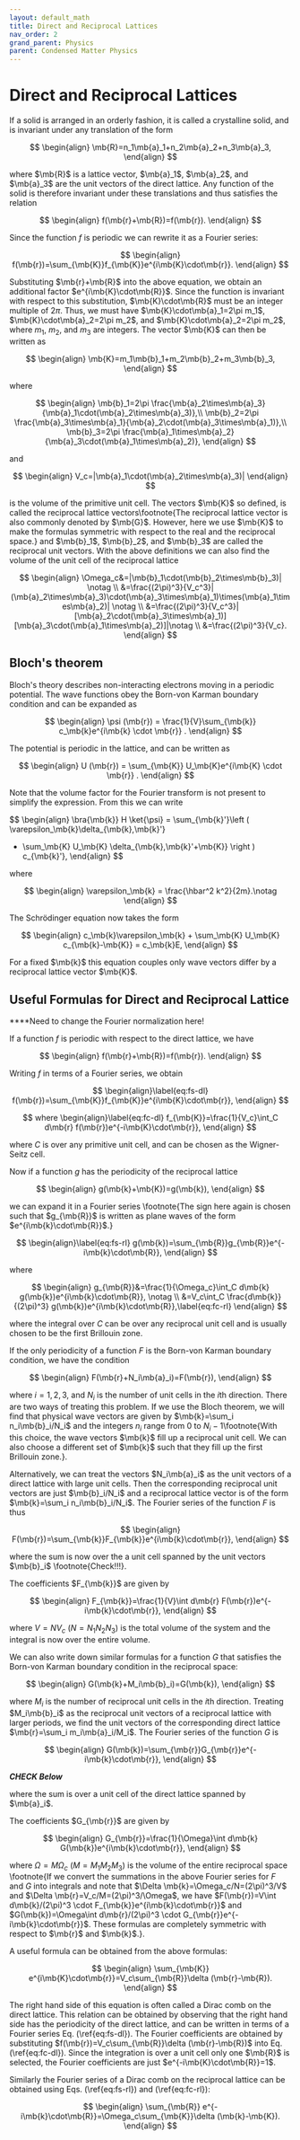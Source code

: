 ```yaml
---
layout: default_math
title: Direct and Reciprocal Lattices
nav_order: 2
grand_parent: Physics
parent: Condensed Matter Physics
---
```


# Direct and Reciprocal Lattices

If a solid is arranged in an orderly fashion, it is called a crystalline solid, and is invariant under any translation of the form

$$
\begin{align}
\mb{R}=n_1\mb{a}_1+n_2\mb{a}_2+n_3\mb{a}_3,
\end{align}
$$

where $\mb{R}$ is a lattice vector, $\mb{a}_1$, $\mb{a}_2$, and $\mb{a}_3$ are
the unit vectors of the direct lattice. Any function of the solid is therefore
invariant under these translations and thus satisfies the relation

$$
\begin{align}
f(\mb{r}+\mb{R})=f(\mb{r}).
\end{align}
$$

Since the function $f$ is periodic we can rewrite it as a Fourier series:

$$
\begin{align}
f(\mb{r})=\sum_{\mb{K}}f_{\mb{K}}e^{i\mb{K}\cdot\mb{r}}.
\end{align}
$$

Substituting $\mb{r}+\mb{R}$ into the above equation, we obtain an additional
factor $e^{i\mb{K}\cdot\mb{R}}$. Since the function is invariant with respect to this substitution, $\mb{K}\cdot\mb{R}$ must be an integer multiple of $2\pi$. Thus, we must have $\mb{K}\cdot\mb{a}_1=2\pi m_1$, $\mb{K}\cdot\mb{a}_2=2\pi m_2$, and $\mb{K}\cdot\mb{a}_2=2\pi m_2$, where $m_1$, $m_2$, and $m_3$ are integers. The vector $\mb{K}$ can then be written as

$$
\begin{align}
\mb{K}=m_1\mb{b}_1+m_2\mb{b}_2+m_3\mb{b}_3,
\end{align}
$$

where

$$
\begin{align}
\mb{b}_1=2\pi \frac{\mb{a}_2\times\mb{a}_3}{\mb{a}_1\cdot(\mb{a}_2\times\mb{a}_3)},\\
\mb{b}_2=2\pi \frac{\mb{a}_3\times\mb{a}_1}{\mb{a}_2\cdot(\mb{a}_3\times\mb{a}_1)},\\
\mb{b}_3=2\pi \frac{\mb{a}_1\times\mb{a}_2}{\mb{a}_3\cdot(\mb{a}_1\times\mb{a}_2)},
\end{align}
$$

and

$$
\begin{align}
V_c=|\mb{a}_1\cdot(\mb{a}_2\times\mb{a}_3)|
\end{align}
$$

is the volume of the primitive unit cell. The vectors $\mb{K}$ so defined,
is called the reciprocal lattice vectors\footnote{The reciprocal lattice
vector is also commonly denoted by $\mb{G}$. However, here we use $\mb{K}$
to make the formulas symmetric with respect to the real and the reciprocal space.}
and $\mb{b}_1$, $\mb{b}_2$, and $\mb{b}_3$ are called the reciprocal unit vectors.
With the above definitions we can also find the volume of the unit cell of
the reciprocal lattice

$$
\begin{align}
\Omega_c&=|\mb{b}_1\cdot(\mb{b}_2\times\mb{b}_3)| \notag \\
	&=\frac{(2\pi)^3}{V_c^3}|(\mb{a}_2\times\mb{a}_3)\cdot(\mb{a}_3\times\mb{a}_1)\times(\mb{a}_1\times\mb{a}_2)| \notag \\
	&=\frac{(2\pi)^3}{V_c^3}|[\mb{a}_2\cdot(\mb{a}_3\times\mb{a}_1)][\mb{a}_3\cdot(\mb{a}_1\times\mb{a}_2)]|\notag \\
	&=\frac{(2\pi)^3}{V_c}.
\end{align}
$$

## Bloch's theorem
Bloch's theory describes non-interacting electrons moving in a periodic potential.
The wave functions obey the Born-von Karman boundary condition and can be expanded as

$$
\begin{align}
\psi (\mb{r}) = \frac{1}{V}\sum_{\mb{k}} c_\mb{k}e^{i\mb{k} \cdot \mb{r}} .
\end{align}
$$

The potential is periodic in the lattice, and can be written as

$$
\begin{align}
U (\mb{r}) = \sum_{\mb{K}} U_\mb{K}e^{i\mb{K} \cdot \mb{r}} . 
\end{align}
$$

Note that the volume factor for the Fourier transform is not present to
simplify the expression. From this we can write

$$
\begin{align}
\bra{\mb{k}} H \ket{\psi} = \sum_{\mb{k}'}\left ( \varepsilon_\mb{k}\delta_{\mb{k},\mb{k}'}
+ \sum_\mb{K} U_\mb{K} \delta_{\mb{k},\mb{k}'+\mb{K}} \right ) c_{\mb{k}'},
\end{align}
$$

where 

$$
\begin{align}
\varepsilon_\mb{k} = \frac{\hbar^2 k^2}{2m}.\notag
\end{align}
$$

The Schrödinger equation now takes the form

$$
\begin{align}
c_\mb{k}\varepsilon_\mb{k} + \sum_\mb{K} U_\mb{K} c_{\mb{k}-\mb{K}} = c_\mb{k}E,
\end{align}
$$

For a fixed $\mb{k}$ this equation couples only wave vectors differ by a
reciprocal lattice vector $\mb{K}$.


## Useful Formulas for Direct and Reciprocal Lattice

****Need to change the Fourier normalization here!

If a function $f$ is periodic with respect to the direct lattice, we have

$$
\begin{align}
f(\mb{r}+\mb{R})=f(\mb{r}).
\end{align}
$$

Writing $f$ in terms of a Fourier series, we obtain

$$
\begin{align}\label{eq:fs-dl}
f(\mb{r})=\sum_{\mb{K}}f_{\mb{K}}e^{i\mb{K}\cdot\mb{r}},
\end{align}
$$

$$
where
\begin{align}\label{eq:fc-dl}
f_{\mb{K}}=\frac{1}{V_c}\int_C d\mb{r} f(\mb{r})e^{-i\mb{K}\cdot\mb{r}},
\end{align}
$$

where $C$ is over any primitive unit cell, and can be chosen as the Wigner-Seitz cell.

Now if a function $g$ has the periodicity of the reciprocal lattice

$$
\begin{align}
g(\mb{k}+\mb{K})=g(\mb{k}),
\end{align}
$$

we can expand it in a Fourier series
\footnote{The sign here again is chosen such that $g_{\mb{R}}$ is written
as plane waves of the form $e^{i\mb{k}\cdot\mb{R}}$.}

$$
\begin{align}\label{eq:fs-rl}
g(\mb{k})=\sum_{\mb{R}}g_{\mb{R}}e^{-i\mb{k}\cdot\mb{R}},
\end{align}
$$

where

$$
\begin{align}
g_{\mb{R}}&=\frac{1}{\Omega_c}\int_C d\mb{k} g(\mb{k})e^{i\mb{k}\cdot\mb{R}}, \notag \\
	&=V_c\int_C \frac{d\mb{k}}{(2\pi)^3} g(\mb{k})e^{i\mb{k}\cdot\mb{R}},\label{eq:fc-rl}
\end{align}
$$

where the integral over $C$ can be over any reciprocal unit cell and is usually chosen to be the first Brillouin zone.

If the only periodicity of a function $F$ is the Born-von Karman boundary condition, we have the condition

$$
\begin{align}
F(\mb{r}+N_i\mb{a}_i)=F(\mb{r}),
\end{align}
$$

where $i=1,2,3$, and $N_i$ is the number of unit cells in the $i$th direction.
There are two ways of treating this problem. If we use the Bloch theorem,
we will find that physical wave vectors are given by $\mb{k}=\sum_i n_i\mb{b}_i/N_i$
and the integers $n_i$ range from $0$ to $N_i-1$\footnote{With this choice,
the wave vectors $\mb{k}$ fill up a reciprocal unit cell.
We can also choose a different set of $\mb{k}$ such that they fill up
the first Brillouin zone.}.

Alternatively, we can treat the vectors $N_i\mb{a}_i$ as the unit vectors of
a direct lattice with large unit cells. Then the corresponding reciprocal unit
vectors are just $\mb{b}_i/N_i$ and a reciprocal lattice vector is of the
form $\mb{k}=\sum_i n_i\mb{b}_i/N_i$. The Fourier series of the function $F$ is thus

$$
\begin{align}
F(\mb{r})=\sum_{\mb{k}}F_{\mb{k}}e^{i\mb{k}\cdot\mb{r}},
\end{align}
$$

where the sum is now over the a unit cell spanned by the unit vectors $\mb{b}_i$
\footnote{Check!!!}.

The coefficients $F_{\mb{k}}$ are given by

$$
\begin{align}
F_{\mb{k}}=\frac{1}{V}\int d\mb{r} F(\mb{r})e^{-i\mb{k}\cdot\mb{r}},
\end{align}
$$

where $V=NV_c$ ($N=N_1 N_2 N_3$) is the total volume of the system and
the integral is now over the entire volume.

We can also write down similar formulas for a function $G$ that satisfies
the Born-von Karman boundary condition in the reciprocal space:

$$
\begin{align}
G(\mb{k}+M_i\mb{b}_i)=G(\mb{k}),
\end{align}
$$

where $M_i$ is the number of reciprocal unit cells in the $i$th direction.
Treating $M_i\mb{b}_i$ as the reciprocal unit vectors of a reciprocal lattice
with larger periods, we find the unit vectors of the corresponding direct
lattice $\mb{r}=\sum_i m_i\mb{a}_i/M_i$. The Fourier series of the function $G$ is

$$
\begin{align}
G(\mb{k})=\sum_{\mb{r}}G_{\mb{r}}e^{-i\mb{k}\cdot\mb{r}},
\end{align}
$$

***CHECK Below***

where the sum is over a unit cell of the direct lattice spanned by $\mb{a}_i$.

The coefficients $G_{\mb{r}}$ are given by

$$
\begin{align}
G_{\mb{r}}=\frac{1}{\Omega}\int d\mb{k} G(\mb{k})e^{i\mb{k}\cdot\mb{r}},
\end{align}
$$

where $\Omega=M\Omega_c$ ($M=M_1 M_2 M_3$) is the volume of the entire
reciprocal space
\footnote{If we convert the summations in the above
Fourier series for $F$ and $G$ into integrals and note that
$\Delta \mb{k}=\Omega_c/N=(2\pi)^3/V$ and $\Delta \mb{r}=V_c/M=(2\pi)^3/\Omega$,
we have $F(\mb{r})=V\int d\mb{k}/(2\pi)^3 \cdot F_{\mb{k}}e^{i\mb{k}\cdot\mb{r}}$
and $G(\mb{k})=\Omega\int d\mb{r}/(2\pi)^3 \cdot G_{\mb{r}}e^{-i\mb{k}\cdot\mb{r}}$.
These formulas are completely symmetric with respect to $\mb{r}$ and $\mb{k}$.}.

A useful formula can be obtained from the above formulas:

$$
\begin{align}
\sum_{\mb{K}} e^{i\mb{K}\cdot\mb{r}}=V_c\sum_{\mb{R}}\delta (\mb{r}-\mb{R}).
\end{align}
$$

The right hand side of this equation is often called a Dirac comb on
the direct lattice. This relation can be obtained by observing that the
right hand side has the periodicity of the direct lattice, and can be written
in terms of a Fourier series Eq. (\ref{eq:fs-dl}). The Fourier coefficients
are obtained by substituting $f(\mb{r})=V_c\sum_{\mb{R}}\delta (\mb{r}-\mb{R})$
into Eq. (\ref{eq:fc-dl}). Since the integration is over a unit cell only one
$\mb{R}$ is selected, the Fourier coefficients are just $e^{-i\mb{K}\cdot\mb{R}}=1$.

Similarly the Fourier series of a Dirac comb on the reciprocal lattice can be
obtained using Eqs. (\ref{eq:fs-rl}) and (\ref{eq:fc-rl}):

$$
\begin{align}
\sum_{\mb{R}} e^{-i\mb{k}\cdot\mb{R}}=\Omega_c\sum_{\mb{K}}\delta (\mb{k}-\mb{K}).
\end{align}
$$

